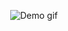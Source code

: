 <p align="center">
  <img src="https://github.com/Vivoxti/ChatWheel/blob/main/ReadmeMovie.gif?raw=true" alt="Demo gif"/>
</p>
